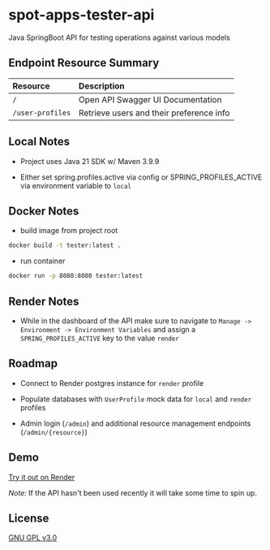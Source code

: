 # spot-apps-tester-api
Java SpringBoot API for testing operations against various models

## Endpoint Resource Summary
| Resource         | Description                              |
| :--------------- | :--------------------------------------- |
| `/`              | Open API Swagger UI Documentation        |
| `/user-profiles` | Retrieve users and their preference info |

## Local Notes
 - Project uses Java 21 SDK w/ Maven 3.9.9

 - Either set spring.profiles.active via config or SPRING_PROFILES_ACTIVE via environment variable to `local`

## Docker Notes
- build image from project root
```bash
docker build -t tester:latest .
```
- run container
```bash
docker run -p 8080:8080 tester:latest
```

## Render Notes
 - While in the dashboard of the API make sure to navigate to `Manage -> Environment -> Environment Variables` and assign a `SPRING_PROFILES_ACTIVE` key to the value `render`

## Roadmap
- Connect to Render postgres instance for `render` profile

- Populate databases with `UserProfile` mock data for `local` and `render` profiles

- Admin login (`/admin`) and additional resource management endpoints (`/admin/{resource}`)

## Demo
[Try it out on Render](https://spot-apps-tester-api.onrender.com/)

*Note:* If the API hasn't been used recently it will take some time to spin up.


## License
[GNU GPL v3.0](https://choosealicense.com/licenses/gpl-3.0/)

